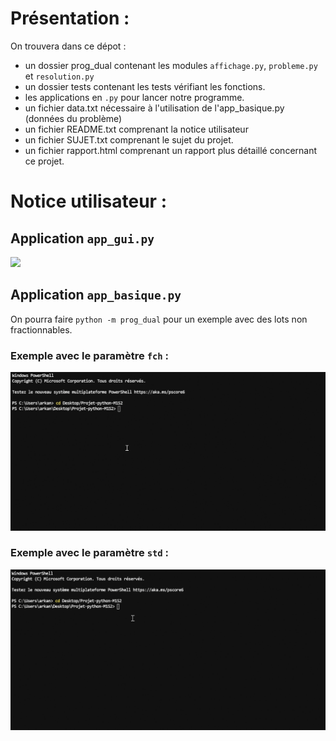 # Présentation :

On trouvera dans ce dépot : 

- un dossier prog_dual contenant les modules `affichage.py`, `probleme.py` et `resolution.py` 
- un dossier tests contenant les tests vérifiant les fonctions. 
- les applications en `.py` pour lancer notre programme. 
- un fichier data.txt nécessaire à l'utilisation de l'app_basique.py (données du problème)
- un fichier README.txt comprenant la notice utilisateur
- un fichier SUJET.txt comprenant le sujet du projet. 
- un fichier rapport.html comprenant un rapport plus détaillé concernant ce projet. 

# Notice utilisateur :

## Application `app_gui.py`

<img src="img2.gif">

## Application `app_basique.py`

On pourra faire `python -m prog_dual` pour un exemple avec des lots non fractionnables.

### Exemple avec le paramètre `fch` :

<img src="img.gif">

### Exemple avec le paramètre `std` :

<img src="img1.gif">

